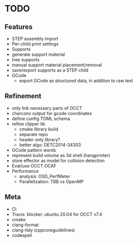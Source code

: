 # TODO

## Features
- STEP assembly import
 - Per-child print settings
- Supports
 - generate support material
 - tree supports
 - manual support material placement/removal
 - save/export supports as a STEP child
- GCode
  - export GCode as structured data, in addition to raw text

## Refinement
- only link necessary parts of OCCT
- charconv output for gcode coordinates
- define config TOML schema
- refine clipper lib
  - cmake library build
  - separate repo
  - header only library?
  - better algo: DETC2014-34303
- GCode pattern words
- represent build volume as 3d shell (hangprinter)
- store effector as model for collision detection
- Eval/use OCCT OCAF
- Performance
  - analysis: OSD_PerfMeter
  - Parallelization: TBB vs OpenMP

## Meta
- CI
 - Travis: blocker: ubuntu 20.04 for OCCT v7.4
- cmake
 - clang-format
 - clang-tidy (cppcoreguidelines)
 - codespell
